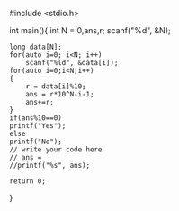 #include <stdio.h>

int main(){
	int N = 0,ans,r;
	scanf("%d", &N);
	
	long data[N];
	for(auto i=0; i<N; i++)
	    scanf("%ld", &data[i]);
	for(auto i=0;i<N;i++)
	{
		r = data[i]%10;
		ans = r*10^N-i-1;
		ans+=r;
	}
	if(ans%10==0)
	printf("Yes");
	else
	printf("No");
    // write your code here
    // ans = 
    //printf("%s", ans);

    return 0;
}
